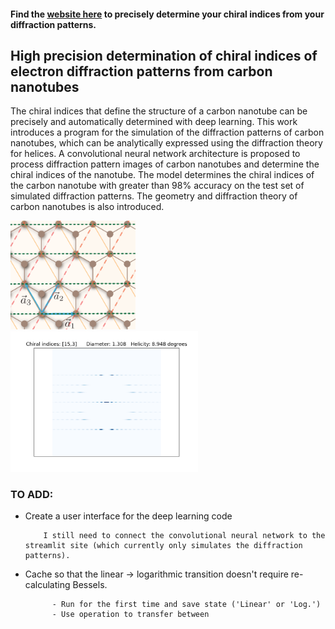 #### Find the [website here](http://54.202.108.188:8501/) to precisely determine your chiral indices from your diffraction patterns. 

## High precision determination of chiral indices of electron diffraction patterns from carbon nanotubes
The chiral indices that define the structure of a carbon nanotube can be precisely and automatically determined with deep learning. This work introduces a program for the simulation of the diffraction patterns of carbon nanotubes, which can be analytically expressed using the diffraction theory for helices. A convolutional neural network architecture is proposed to process diffraction pattern images of carbon nanotubes and determine the chiral indices of the nanotube. The model determines the chiral indices of the carbon nanotube with greater than 98% accuracy on the test set of simulated diffraction patterns. The geometry and diffraction theory of carbon nanotubes is also introduced.

<div class="row">
  <div class="column">
    <img src="media/basisvec.png" alt="basis vector" width="200">
  </div>
  <div class="column">
    <img src="media/153.png" alt="diffraction pattern" width="300">
  </div>
</div>



### TO ADD: 
- Create a user interface for the deep learning code       

          I still need to connect the convolutional neural network to the streamlit site (which currently only simulates the diffraction patterns).
- Cache so that the linear -> logarithmic transition doesn't require re-calculating Bessels.

            - Run for the first time and save state ('Linear' or 'Log.')
            - Use operation to transfer between
